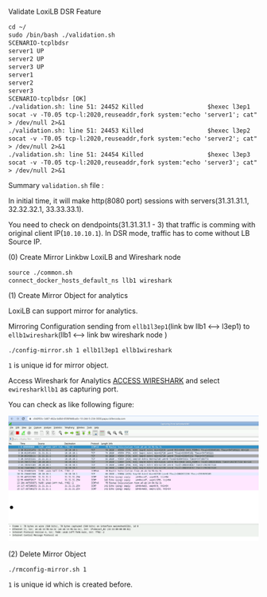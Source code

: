 

Validate LoxiLB DSR Feature

```
cd ~/
sudo /bin/bash ./validation.sh
SCENARIO-tcplbdsr
server1 UP
server2 UP
server3 UP
server1
server2
server3
SCENARIO-tcplbdsr [OK]
./validation.sh: line 51: 24452 Killed                  $hexec l3ep1 socat -v -T0.05 tcp-l:2020,reuseaddr,fork system:"echo 'server1'; cat" > /dev/null 2>&1
./validation.sh: line 51: 24453 Killed                  $hexec l3ep2 socat -v -T0.05 tcp-l:2020,reuseaddr,fork system:"echo 'server2'; cat" > /dev/null 2>&1
./validation.sh: line 51: 24454 Killed                  $hexec l3ep3 socat -v -T0.05 tcp-l:2020,reuseaddr,fork system:"echo 'server3'; cat" > /dev/null 2>&1
```

Summary `validation.sh` file :

In initial time, it will make http(8080 port) sessions with servers(31.31.31.1, 32.32.32.1, 33.33.33.1).

You need to check on dendpoints(31.31.31.1 - 3) that traffic is comming with original client IP(`10.10.10.1`). In DSR mode, traffic has to come without LB Source IP.

(0) Create Mirror Linkbw LoxiLB and Wireshark node
```
source ./common.sh
connect_docker_hosts_default_ns llb1 wireshark
```

(1) Create Mirror Object for analytics

LoxiLB can support mirror for analytics. 

Mirroring Configuration sending from `ellb1l3ep1`(link bw llb1 <--> l3ep1) to `ellb1wireshark`(llb1 <--> link bw wireshark node )

```
./config-mirror.sh 1 ellb1l3ep1 ellb1wireshark
```

`1` is unique id for mirror object.

Access Wireshark for Analytics [ACCESS WIRESHARK]({{TRAFFIC_HOST1_3000}}) and select `ewiresharkllb1` as capturing port.

You can check as like following figure:

![diagram](./assets/ws.png)

(2) Delete Mirror Object

```
./rmconfig-mirror.sh 1 
```

`1` is unique id which is created before.